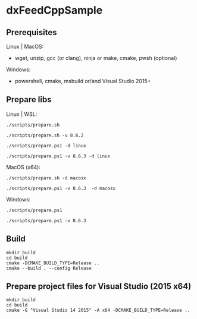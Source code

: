 # dxFeedCppSample

## Prerequisites

Linux | MacOS:
- wget, unzip, gcc (or clang), ninja or make, cmake, pwsh (optional)

Windows:
- powershell, cmake, msbuild or/and Visual Studio 2015+ 

## Prepare libs

Linux | WSL:
```shell
./scripts/prepare.sh
```

```shell
./scripts/prepare.sh -v 8.6.2
```

```shell
./scripts/prepare.ps1 -d linux
```

```shell
./scripts/prepare.ps1 -v 8.6.3 -d linux
```

MacOS (x64):
```shell
./scripts/prepare.sh -d macosx
```

```shell
./scripts/prepare.ps1 -v 8.6.3  -d macosx
```

Windows:
```shell
./scripts/prepare.ps1
```

```shell
./scripts/prepare.ps1 -v 8.6.3
```

## Build

```shell
mkdir build
cd build
cmake -DCMAKE_BUILD_TYPE=Release ..
cmake --build . --config Release
```

## Prepare project files for Visual Studio (2015 x64)

```shell
mkdir build
cd build
cmake -G "Visual Studio 14 2015" -A x64 -DCMAKE_BUILD_TYPE=Release ..
```